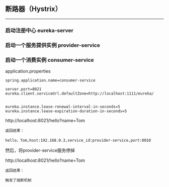 ## 断路器（Hystrix）

---


### 启动注册中心 eureka-server



### 启动一个服务提供实例 provider-service


### 启动一个消费实例 consumer-service


application.properties

```
spring.application.name=consumer-service

server.port=8021
eureka.client.serviceUrl.defaultZone=http://localhost:1111/eureka/


eureka.instance.lease-renewal-interval-in-seconds=5
eureka.instance.lease-expiration-duration-in-seconds=5

```


http://localhost:8021/hello?name=Tom

```
返回结果：

hello，Tom,host:192.168.0.3,service_id:provider-service,port:8010
```

然后，将provider-service服务停掉


http://localhost:8021/hello?name=Tom

```
返回结果：

触发了熔断机制
```










